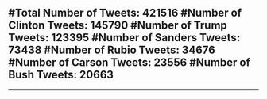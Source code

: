 #Total Number of Tweets: 421516 
#Number of Clinton Tweets: 145790
#Number of Trump Tweets: 123395
#Number of Sanders Tweets: 73438
#Number of Rubio Tweets: 34676
#Number of Carson Tweets: 23556
#Number of Bush Tweets: 20663
---
---

